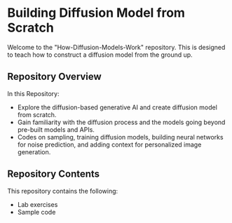 # Building Diffusion Model from Scratch

Welcome to the "How-Diffusion-Models-Work" repository. This is designed to teach how to construct a diffusion model from the ground up.

## Repository Overview

In this Repository:

- Explore the diffusion-based generative AI and create diffusion model from scratch.
- Gain familiarity with the diffusion process and the models going beyond pre-built models and APIs.
- Codes on sampling, training diffusion models, building neural networks for noise prediction, and adding context for personalized image generation.

## Repository Contents

This repository contains the following:

- Lab exercises
- Sample code
